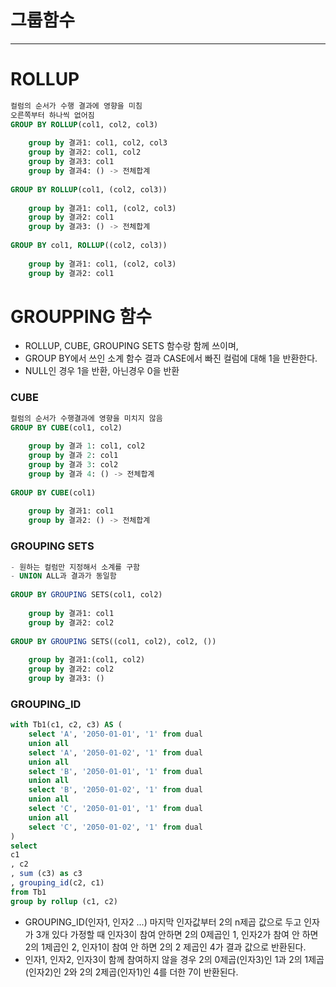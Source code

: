 # 그룹함수

---

# ROLLUP

```sql
컬럼의 순서가 수행 결과에 영향을 미침 
오른쪽부터 하나씩 없어짐
GROUP BY ROLLUP(col1, col2, col3)
    
    group by 결과1: col1, col2, col3
    group by 결과2: col1, col2
    group by 결과3: col1
    group by 결과4: () -> 전체합계
    
GROUP BY ROLLUP(col1, (col2, col3))
    
    group by 결과1: col1, (col2, col3)
    group by 결과2: col1
    group by 결과3: () -> 전체합계
    
GROUP BY col1, ROLLUP((col2, col3))
    
    group by 결과1: col1, (col2, col3)
    group by 결과2: col1
```

# GROUPPING 함수
- ROLLUP, CUBE, GROUPING SETS 함수랑 함께 쓰이며,
- GROUP BY에서 쓰인 소계 함수 결과 CASE에서 빠진 컬럼에 대해 1을 반환한다.
- NULL인 경우 1을 반환, 아닌경우 0을 반환

### CUBE
```sql
컬럼의 순서가 수행결과에 영향을 미치지 않음
GROUP BY CUBE(col1, col2)
    
    group by 결과 1: col1, col2
    group by 결과 2: col1
    group by 결과 3: col2
    group by 결과 4: () -> 전체합계
    
GROUP BY CUBE(col1)
    
    group by 결과1: col1
    group by 결과2: () -> 전체합계    
```

### GROUPING SETS
```sql
- 원하는 컬럼만 지정해서 소계를 구함
- UNION ALL과 결과가 동일함
    
GROUP BY GROUPING SETS(col1, col2)
    
    group by 결과1: col1
    group by 결과2: col2
    
GROUP BY GROUPING SETS((col1, col2), col2, ())
    
    group by 결과1:(col1, col2)
    group by 결과2: col2
    group by 결과3: ()
```

### GROUPING_ID
```sql
with Tb1(c1, c2, c3) AS (
    select 'A', '2050-01-01', '1' from dual
    union all
    select 'A', '2050-01-02', '1' from dual
    union all
    select 'B', '2050-01-01', '1' from dual
    union all
    select 'B', '2050-01-02', '1' from dual
    union all
    select 'C', '2050-01-01', '1' from dual
    union all
    select 'C', '2050-01-02', '1' from dual
)
select
c1
, c2
, sum (c3) as c3
, grouping_id(c2, c1)
from Tb1
group by rollup (c1, c2)
```
- GROUPING_ID(인자1, 인자2 ...) 마지막 인자값부터 2의 n제곱 값으로 두고 인자가 3개 있다 가정할 때 인자3이 참여 안하면 2의 0제곱인 1, 인자2가 참여 안 하면 2의 1제곱인 2, 인자1이 참여 안 하면 2의 2 제곱인 4가 결과 값으로 반환된다.
- 인자1, 인자2, 인자3이 함께 참여하지 않을 경우 2의 0제곱(인자3)인 1과 2의 1제곱(인자2)인 2와 2의 2제곱(인자1)인 4를 더한 7이 반환된다.
